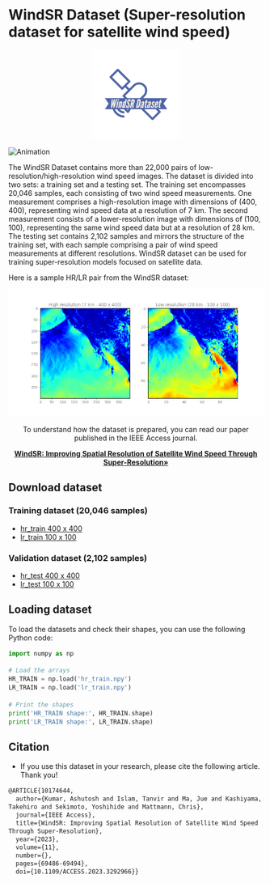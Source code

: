 # WindSR Dataset (Super-resolution dataset for satellite wind speed)

<div align="center">
  <a href="https://github.com/sekilab/WindSR_Dataset">
    <img src="media/logo.png" alt="Logo" width="auto" height="175">
  </a>
</div>

![Animation](media/wind_speed_animation_latest.gif)

The WindSR Dataset contains more than 22,000 pairs of low-resolution/high-resolution wind speed images. The dataset is divided into two sets: a training set and a testing set. The training set encompasses 20,046 samples, each consisting of two wind speed measurements. One measurement comprises a high-resolution image with dimensions of (400, 400), representing wind speed data at a resolution of 7 km. The second measurement consists of a lower-resolution image with dimensions of (100, 100), representing the same wind speed data but at a resolution of 28 km. The testing set contains 2,102 samples and mirrors the structure of the training set, with each sample comprising a pair of wind speed measurements at different resolutions. WindSR dataset can be used for training super-resolution models focused on satellite data.


Here is a sample HR/LR pair from the WindSR dataset:

<div align="center">

![High Resolution Sample](media/hrlr_sample.png)

To understand how the dataset is prepared, you can read our paper published in the IEEE Access journal.

<a href="https://ieeexplore.ieee.org/document/10174644"><strong>WindSR: Improving Spatial Resolution of Satellite Wind Speed Through Super-Resolution»</strong></a>

</div>


## Download dataset
### Training dataset (20,046 samples)
- [hr_train 400 x 400](https://sekilab-public-data.s3.ap-northeast-1.amazonaws.com/WindSR_Dataset/hr_train.npy)
- [lr_train 100 x 100](https://sekilab-public-data.s3.ap-northeast-1.amazonaws.com/WindSR_Dataset/lr_train.npy)

### Validation dataset (2,102 samples)

- [hr_test 400 x 400](https://sekilab-public-data.s3.ap-northeast-1.amazonaws.com/WindSR_Dataset/hr_test.npy)
- [lr_test 100 x 100](https://sekilab-public-data.s3.ap-northeast-1.amazonaws.com/WindSR_Dataset/lr_test.npy)


## Loading dataset

To load the datasets and check their shapes, you can use the following Python code:

```python
import numpy as np

# Load the arrays
HR_TRAIN = np.load('hr_train.npy')
LR_TRAIN = np.load('lr_train.npy')

# Print the shapes
print('HR_TRAIN shape:', HR_TRAIN.shape)
print('LR_TRAIN shape:', LR_TRAIN.shape)
```

## Citation

- If you use this dataset in your research, please cite the following article. Thank you!
  
```csv
@ARTICLE{10174644,
  author={Kumar, Ashutosh and Islam, Tanvir and Ma, Jue and Kashiyama, Takehiro and Sekimoto, Yoshihide and Mattmann, Chris},
  journal={IEEE Access}, 
  title={WindSR: Improving Spatial Resolution of Satellite Wind Speed Through Super-Resolution}, 
  year={2023},
  volume={11},
  number={},
  pages={69486-69494},
  doi={10.1109/ACCESS.2023.3292966}}
```
